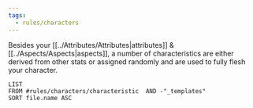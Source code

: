 ```yaml
---
tags:
  - rules/characters
---
```

Besides your [[../Attributes/Attributes|attributes]] & [[../Aspects/Aspects|aspects]], a number of characteristics are either derived from other stats or assigned randomly and are used to fully flesh your character.

```dataview
LIST
FROM #rules/characters/characteristic  AND -"_templates"
SORT file.name ASC
```
